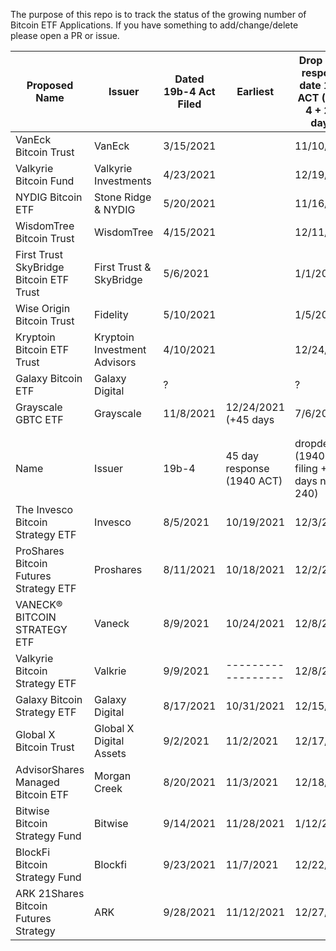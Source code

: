 The purpose of this repo is to track the status of the growing number of Bitcoin ETF Applications. If you have something to add/change/delete please open a PR or issue. 


| Proposed Name                           | Issuer                       | Dated 19b-4 Act Filed |      Earliest              | Drop dead response date 1933 ACT (19b-4 + 240 days)        | Type                |   Result             |
|-----------------------------------------|------------------------------|-----------------------|----------------------------|------------------------------------------------------------|---------------------|----------------------|
| VanEck Bitcoin Trust                    | VanEck                       | 3/15/2021             |                            | 11/10/2021                                                 | Physical            |		DENIED			|
| Valkyrie Bitcoin Fund                   | Valkyrie Investments         | 4/23/2021             |                            | 12/19/2021                                                 | Physical            |						|
| NYDIG Bitcoin ETF                       | Stone Ridge & NYDIG          | 5/20/2021             |                            | 11/16/2021                                                 | Physical            |						|
| WisdomTree Bitcoin Trust                | WisdomTree                   | 4/15/2021             |                            | 12/11/2021                                                 | Physical            |						|
| First Trust SkyBridge Bitcoin ETF Trust | First Trust & SkyBridge      | 5/6/2021              |                            | 1/1/2022                                                   | Physical            |						|
| Wise Origin Bitcoin Trust               | Fidelity                     | 5/10/2021             |                            | 1/5/2022                                                   | Physical            |						|
| Kryptoin Bitcoin ETF Trust              | Kryptoin Investment Advisors | 4/10/2021             |                            | 12/24/2021                                                 | Physical            |						|
| Galaxy Bitcoin ETF                      | Galaxy Digital               | ?                     |                            | ?                                                          |                     |						|
| Grayscale GBTC ETF                      | Grayscale                    | 11/8/2021             |      12/24/2021   (+45 days| 7/6/2022                                                   |                     |						|
|                                         |                              |                       |                            |                                                            |                     |						|
|                                         |                              |                       |                            |                                                            |                     |						|
| Name                                    | Issuer                       | 19b-4                 | 45 day response (1940 ACT) | dropdead (1940 ACT  filing +90 days not 240)               | Type                |						|
| The Invesco Bitcoin Strategy ETF        | Invesco                      | 8/5/2021              | 10/19/2021                 | 12/3/2021                                                  | Futures/derivatives |						|
| ProShares Bitcoin Futures Strategy ETF  | Proshares                    | 8/11/2021             | 10/18/2021                 | 12/2/2021                                                  | Futures/derivatives | Approved  (BTO)      |
| VANECK® BITCOIN STRATEGY ETF            | Vaneck                       | 8/9/2021              | 10/24/2021                 | 12/8/2021                                                  | Futures/derivatives | Approved (XBTF)      |
| Valkyrie Bitcoin Strategy ETF           | Valkrie                      | 9/9/2021              | ------------------         | 12/8/2021                                                  | Futures/derivatives | Approved (BTF)       |
| Galaxy Bitcoin Strategy ETF             | Galaxy Digital               | 8/17/2021             | 10/31/2021                 | 12/15/2021                                                 | Futures/derivatives |						|
| Global X Bitcoin Trust                  | Global X Digital Assets      | 9/2/2021              | 11/2/2021                  | 12/17/2021                                                 | Futures/derivatives |						|
| AdvisorShares Managed Bitcoin ETF       | Morgan Creek                 | 8/20/2021             | 11/3/2021                  | 12/18/2021                                                 | Futures/derivatives |						|
| Bitwise Bitcoin Strategy Fund           | Bitwise                      | 9/14/2021             | 11/28/2021                 | 1/12/2022                                                  | Futures/derivatives |						|
| BlockFi Bitcoin Strategy Fund           | Blockfi                      | 9/23/2021             | 11/7/2021                  | 12/22/2021                                                 | Futures/derivatives |						|
| ARK 21Shares Bitcoin Futures Strategy   | ARK                          | 9/28/2021             | 11/12/2021                 | 12/27/2021                                                 | Futures/derivatives |						|
